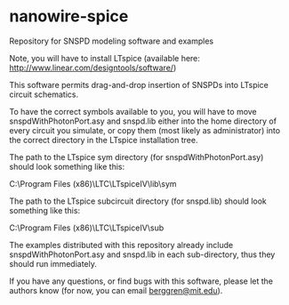 # nanowire-spice
Repository for SNSPD modeling software and examples

Note, you will have to install LTspice (available here: http://www.linear.com/designtools/software/)

This software permits drag-and-drop insertion of SNSPDs into LTspice circuit schematics.  

To have the correct symbols available to you, you will have to move snspdWithPhotonPort.asy and snspd.lib either into the home directory of every circuit you simulate, or copy them (most likely as administrator) into the correct directory in the LTspice installation tree. 

The path to the LTspice sym directory (for snspdWithPhotonPort.asy) should look something like this:

C:\Program Files (x86)\LTC\LTspiceIV\lib\sym

The path to the LTspice subcircuit directory (for snspd.lib) should look something like this:

C:\Program Files (x86)\LTC\LTspiceIV\sub

The examples distributed with this repository already include snspdWithPhotonPort.asy and snspd.lib in each sub-directory, thus they should run immediately.

If you have any questions, or find bugs with this software, please let the authors know (for now, you can email berggren@mit.edu).
